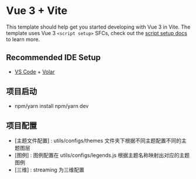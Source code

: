 # Vue 3 + Vite

This template should help get you started developing with Vue 3 in Vite. The template uses Vue 3 `<script setup>` SFCs, check out the [script setup docs](https://v3.vuejs.org/api/sfc-script-setup.html#sfc-script-setup) to learn more.

## Recommended IDE Setup

- [VS Code](https://code.visualstudio.com/) + [Volar](https://marketplace.visualstudio.com/items?itemName=Vue.volar)

## 项目启动
- npm/yarn install  npm/yarn dev
## 项目配置
- [主题文件配置] : utils/configs/themes 文件夹下根据不同主题配置不同的主题图层
- [图例] : 图例配置在 utils/configs/legends.js 根据主题名称映射出对应的主题图例
- [三维] : streaming 为三维配置
